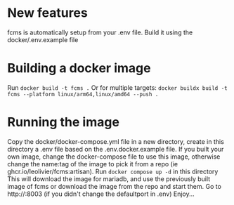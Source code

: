 # New features
fcms is automatically setup from your .env file.
Build it using the docker/.env.example file

# Building a docker image
Run `docker build -t fcms .`
Or for multiple targets: `docker buildx build -t fcms --platform linux/arm64,linux/amd64 --push .`

# Running the image
Copy the docker/docker-compose.yml file in a new directory, create in this directory a .env file based on the .env.docker.example file.
If you built your own image, change the docker-compose file to use this image, otherwise change the name:tag of the image to pick it from a repo (ie  ghcr.io/leolivier/fcms:artisan).
Run `docker compose up -d` in this directory
This will download the image for mariadb, and use the previously built image of fcms or download the image from the repo and start them.
Go to http://<your host>:8003 (if you didn't change the defaultport in .env)
Enjoy...
